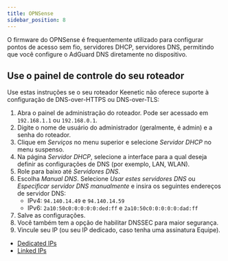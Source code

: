 ```yaml
---
title: OPNSense
sidebar_position: 8
---
```


O firmware do OPNSense é frequentemente utilizado para configurar pontos de acesso sem fio, servidores DHCP, servidores DNS, permitindo que você configure o AdGuard DNS diretamente no dispositivo.

## Use o painel de controle do seu roteador

Use estas instruções se o seu roteador Keenetic não oferece suporte à configuração de DNS-over-HTTPS ou DNS-over-TLS:

1. Abra o painel de administração do roteador. Pode ser acessado em `192.168.1.1` ou `192.168.0.1`.
2. Digite o nome de usuário do administrador (geralmente, é admin) e a senha do roteador.
3. Clique em _Serviços_ no menu superior e selecione _Servidor DHCP_ no menu suspenso.
4. Na página _Servidor DHCP_, selecione a interface para a qual deseja definir as configurações de DNS (por exemplo, LAN, WLAN).
5. Role para baixo até _Servidores DNS_.
6. Escolha _Manual DNS_. Selecione _Usar estes servidores DNS_ ou _Especificar servidor DNS manualmente_ e insira os seguintes endereços de servidor DNS:
    - IPv4: `94.140.14.49` e `94.140.14.59`
    - IPv6: `2a10:50c0:0:0:0:0:ded:ff` e `2a10:50c0:0:0:0:0:dad:ff`
7. Salve as configurações.
8. Você também tem a opção de habilitar DNSSEC para maior segurança.
9. Vincule seu IP (ou seu IP dedicado, caso tenha uma assinatura Equipe).

- [Dedicated IPs](/private-dns/connect-devices/other-options/dedicated-ip.md)
- [Linked IPs](/private-dns/connect-devices/other-options/linked-ip.md)
